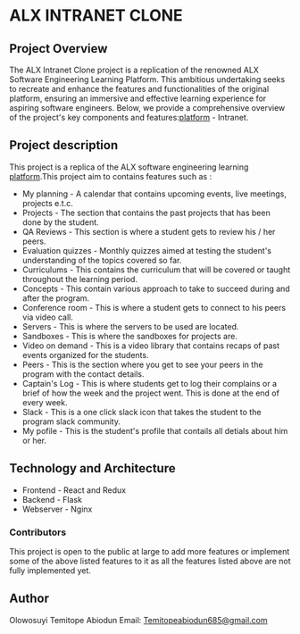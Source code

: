 # ALX INTRANET CLONE

## Project Overview
The ALX Intranet Clone project is a replication of the renowned ALX Software Engineering Learning Platform. This ambitious undertaking seeks to recreate and enhance the features and functionalities of the original platform, ensuring an immersive and effective learning experience for aspiring software engineers. Below, we provide a comprehensive overview of the project's key components and features:[platform](https://intranet.alxswe.com/) - Intranet.

## Project description

This project is a replica of the ALX software engineering learning [platform](https://intranet.alxswe.com/).This project aim to contains features such as :

* My planning - A calendar that contains upcoming events, live meetings, projects e.t.c.
* Projects - The section that contains the past projects that has been done by the student.
* QA Reviews - This section is where a student gets to review his / her peers.
* Evaluation quizzes - Monthly quizzes aimed at testing the student's understanding of the topics covered so far.
* Curriculums - This contains the curriculum that will be covered or taught throughout the learning period.
* Concepts - This contain various approach to take to succeed during and after the program.
* Conference room - This is where a student gets to connect to his peers via video call.
* Servers - This is where the servers to be used are located.
* Sandboxes - This is where the sandboxes for projects are.
* Video on demand - This is a video library that contains  recaps of past events organized for the students.
* Peers - This is the section where you get to see your peers in the program with the contact details.
* Captain's Log - This is where students get to log their complains or a brief of how the week and the project went. This is done at the end of every week.
* Slack - This is a one click slack icon that takes the student to the program slack community.
* My pofile - This is the student's profile that contails all detials about him or her.
## Technology and Architecture
* Frontend - React and Redux
* Backend - Flask
* Webserver - Nginx
### Contributors
This project is open to the public at large to add more features or implement some of the above listed features to it as all the features listed above are not fully implemented yet.
## Author
Olowosuyi Temitope Abiodun
Email: Temitopeabiodun685@gmail.com
